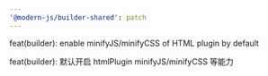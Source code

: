 ```yaml
---
'@modern-js/builder-shared': patch
---
```


feat(builder): enable minifyJS/minifyCSS of HTML plugin by default

feat(builder): 默认开启 htmlPlugin minifyJS/minifyCSS 等能力
